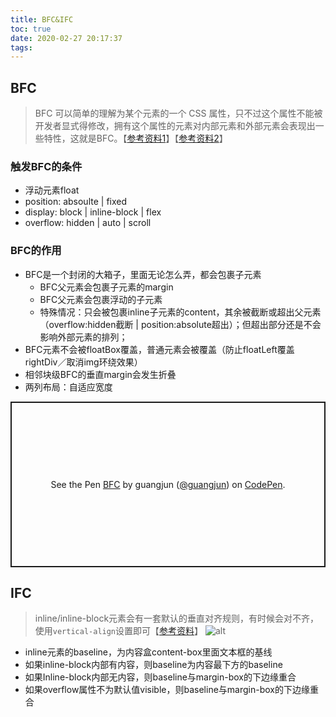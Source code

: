 ```yaml
---
title: BFC&IFC
toc: true
date: 2020-02-27 20:17:37
tags:
---
```



## BFC
> BFC 可以简单的理解为某个元素的一个 CSS 属性，只不过这个属性不能被开发者显式得修改，拥有这个属性的元素对内部元素和外部元素会表现出一些特性，这就是BFC。【[参考资料1]([MDN.BFC](https://developer.mozilla.org/zh-CN/docs/Web/Guide/CSS/Block_formatting_context))】【[参考资料2](https://juejin.im/post/5909db2fda2f60005d2093db)】


### 触发BFC的条件
* 浮动元素float
* position: absoulte | fixed
* display: block | inline-block | flex
* overflow: hidden | auto | scroll

### BFC的作用
* BFC是一个封闭的大箱子，里面无论怎么弄，都会包裹子元素
  * BFC父元素会包裹子元素的margin
  * BFC父元素会包裹浮动的子元素
  * 特殊情况：只会被包裹inline子元素的content，其余被截断或超出父元素（overflow:hidden截断 | position:absolute超出）；但超出部分还是不会影响外部元素的排列；
* BFC元素不会被floatBox覆盖，普通元素会被覆盖（防止floatLeft覆盖rightDiv／取消img环绕效果）
* 相邻块级BFC的垂直margin会发生折叠
* 两列布局：自适应宽度

<p class="codepen" data-height="600" data-theme-id="dark" data-default-tab="result" data-user="guangjun" data-slug-hash="WNvjydB" style="height: 265px; box-sizing: border-box; display: flex; align-items: center; justify-content: center; border: 2px solid; margin: 1em 0; padding: 1em;" data-pen-title="BFC">
  <span>See the Pen <a href="https://codepen.io/guangjun/pen/WNvjydB">
  BFC</a> by guangjun (<a href="https://codepen.io/guangjun">@guangjun</a>)
  on <a href="https://codepen.io">CodePen</a>.</span>
</p>
<script async src="https://static.codepen.io/assets/embed/ei.js"></script>


## IFC
> inline/inline-block元素会有一套默认的垂直对齐规则，有时候会对不齐，使用`vertical-align`设置即可【[参考资料](https://www.cnblogs.com/leolovexx/p/9873278.html)】
![alt](/img/Snip20200228_14.png)

* inline元素的baseline，为内容盒content-box里面文本框的基线
* 如果inline-block内部有内容，则baseline为内容最下方的baseline
* 如果Inline-block内部无内容，则baseline与margin-box的下边缘重合
* 如果overflow属性不为默认值visible，则baseline与margin-box的下边缘重合
